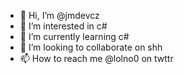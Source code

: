 - 👋 Hi, I’m @jmdevcz
- 👀 I’m interested in c#
- 🌱 I’m currently learning c#
- 💞️ I’m looking to collaborate on shh
- 📫 How to reach me @lolno0 on twttr

<!---
jmdevcz/jmdevcz is a ✨ special ✨ repository because its `README.md` (this file) appears on your GitHub profile.
You can click the Preview link to take a look at your changes.
--->
